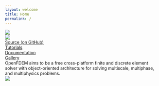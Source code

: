 ```yaml
---
layout: welcome
title: Home
permalink: /
---
```

<div class="splash">
	<img src="/assets/images/ucs-test.gif">
	</div>
<div class="navbar">
  <div class='logo'><a href="/"><img src="/assets/images/logo-250px.png"></a></div>
  <div><a href="https://github.com/OpenFDEM">Source (on GitHub)</a></div>
  <div><a href="https://nanonuq.github.io/OpenFDEMtest/html/rst_tutorials/tutorial1_ucs.html">Tutorials</a></div>
  <div><a href="https://nanonuq.github.io/OpenFDEMtest/html/">Documentation</a></div>
  <a href="https://nanonuq.github.io/OpenFDEMtest/gallery.html">Gallery</a>
</div> 
<div class="about">
OpenFDEM aims to be a free cross-platform finite and discrete element solver with object-oriented architecture for solving multiscale, multiphase, and multiphysics problems.
	<div class="demo">
		<img src="/assets/images/insitu_example.png">
		</div>
	</div>
